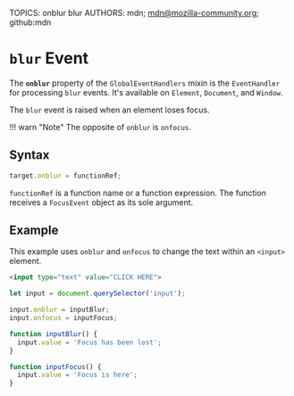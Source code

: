 TOPICS: onblur
        blur
AUTHORS: mdn; mdn@mozilla-community.org; github:mdn

# `blur` Event

The **`onblur`** property of the `GlobalEventHandlers` mixin is the `EventHandler` for processing
`blur` events. It's available on `Element`, `Document`, and `Window`.

The `blur` event is raised when an element loses focus.

!!! warn "Note"
    The opposite of `onblur` is `onfocus`.

## Syntax

```javascript
target.onblur = functionRef;
```

`functionRef` is a function name or a function expression. The function receives a `FocusEvent`
object as its sole argument.

## Example

This example uses `onblur` and `onfocus` to change the text within an `<input>` element.

```html
<input type="text" value="CLICK HERE">
```

```javascript
let input = document.querySelector('input');

input.onblur = inputBlur;
input.onfocus = inputFocus;

function inputBlur() {
  input.value = 'Focus has been lost';
}

function inputFocus() {
  input.value = 'Focus is here';
}
```
